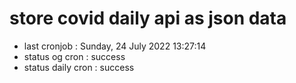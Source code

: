 # store covid daily api as json data

- last cronjob : Sunday, 24 July 2022 13:27:14
- status og cron : success
- status daily cron : success
      
      